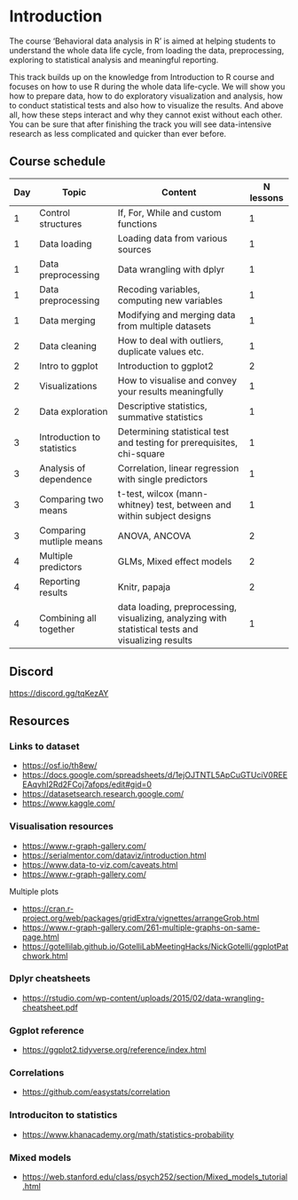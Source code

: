 # Introduction

The course ‘Behavioral data analysis in R’ is aimed at helping students to understand the whole data life cycle, from loading the data, preprocessing, exploring to statistical analysis and meaningful reporting.

This track builds up on the knowledge from Introduction to R course and focuses on how to use R during the whole data life-cycle. We will show you how to prepare data, how to do exploratory visualization and analysis, how to conduct statistical tests and also how to visualize the results. And above all, how these steps interact and why they cannot exist without each other. You can be sure that after finishing the track you will see data-intensive research as less complicated and quicker than ever before.

## Course schedule

|Day| Topic                      | Content                              | N lessons |
|-- | ---------------------------| ------------------------------------ | --------- |
|1  | Control structures         | If, For, While and custom functions | 1|
|1  | Data loading               | Loading data from various sources | 1|
|1  | Data preprocessing         | Data wrangling with dplyr | 1|
|1  | Data preprocessing         | Recoding variables, computing new variables| 1|
|1  | Data merging               | Modifying and merging data from multiple datasets | 1|
|2  | Data cleaning              | How to deal with outliers, duplicate values etc. | 1|
|2  | Intro to ggplot            | Introduction to ggplot2 | 2 |
|2  | Visualizations             | How to visualise and convey your results meaningfully | 1 |
|2  | Data exploration           | Descriptive statistics, summative statistics | 1 |
|3  | Introduction to statistics | Determining statistical test and testing for prerequisites, chi-square | 1 |
|3  | Analysis of dependence     | Correlation, linear regression with single predictors | 1 |
|3  | Comparing two means        | t-test, wilcox (mann-whitney) test, between and within subject designs| 1 |
|3  | Comparing mutliple means   | ANOVA, ANCOVA | 2 | 
|4  | Multiple predictors        | GLMs, Mixed effect models | 2 |
|4  | Reporting results          | Knitr, papaja | 2 |
|4  | Combining all together     | data loading, preprocessing, visualizing, analyzing with statistical tests and visualizing results | 1 |

## Discord
https://discord.gg/tqKezAY

## Resources

### Links to dataset

- https://osf.io/th8ew/
- https://docs.google.com/spreadsheets/d/1ejOJTNTL5ApCuGTUciV0REEEAqvhI2Rd2FCoj7afops/edit#gid=0
- https://datasetsearch.research.google.com/
- https://www.kaggle.com/

### Visualisation resources

- https://www.r-graph-gallery.com/
- https://serialmentor.com/dataviz/introduction.html
- https://www.data-to-viz.com/caveats.html
- https://www.r-graph-gallery.com/

Multiple plots
- https://cran.r-project.org/web/packages/gridExtra/vignettes/arrangeGrob.html
- https://www.r-graph-gallery.com/261-multiple-graphs-on-same-page.html
- https://gotellilab.github.io/GotelliLabMeetingHacks/NickGotelli/ggplotPatchwork.html

### Dplyr cheatsheets
- https://rstudio.com/wp-content/uploads/2015/02/data-wrangling-cheatsheet.pdf

### Ggplot reference
- https://ggplot2.tidyverse.org/reference/index.html


### Correlations
- https://github.com/easystats/correlation

### Introduciton to statistics
- https://www.khanacademy.org/math/statistics-probability

### Mixed models
- https://web.stanford.edu/class/psych252/section/Mixed_models_tutorial.html